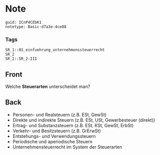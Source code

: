 # Note
```
guid: ICnP4CEbK1
notetype: Basic-d7a3e-4ce08
```

### Tags
```
SR_1::01_einfuehrung_unternehmenssteuerrecht
SR_2
SR_2::SR_2-III
```

## Front
Welche <b>Steuerarten</b> unterscheidet man?

## Back
<ul>
  <li>Personen- und Realsteuern (z.B. ESt, GewSt)
  <li>Direkte und indirekte Steuern (z.B. ESt, USt, Gewerbesteuer
  (direkt))
  <li>Ertrag- und Substanzsteuern (z.B. ESt, KSt, GewSt, ErbSt)
  <li>Verkehr- und Besitzsteuern (z.B. GrErwSt)
  <li>Entstehungs- und Verwendungssteuern
  <li>Periodische und aperiodische Steuern
  <li>Unternehmensteuerrecht im System der Steuerarten
</ul>
